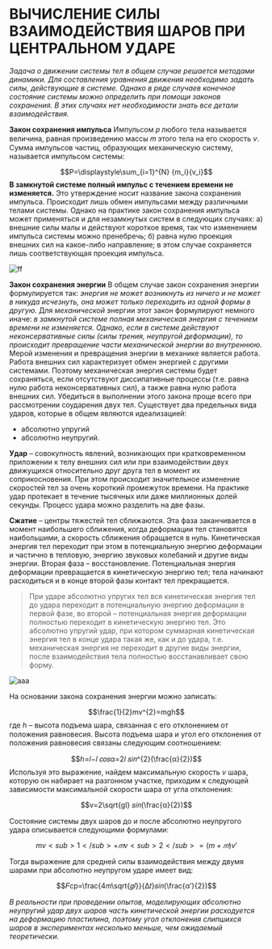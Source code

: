 # ВЫЧИСЛЕНИЕ СИЛЫ ВЗАИМОДЕЙСТВИЯ ШАРОВ ПРИ ЦЕНТРАЛЬНОМ УДАРЕ

*Задача о движении системы тел в общем случае решается методами динамики. Для составления уравнения движения необходимо задать силы, действующие в системе. Однако в ряде случаев конечное состояние системы можно определить при помощи законов сохранения. В этих случаях нет необходимости знать все детали взаимодействия.*

**Закон сохранения импульса**
Импульсом 𝑝 любого тела называется величина, равная произведению массы 𝑚 этого тела на его скорость *v*.
Сумма импульсов частиц, образующих механическую систему, называется импульсом системы:


$$P=\displaystyle\sum_{i=1}^{N} {m_i}{v_i}$$
**В замкнутой системе полный импульс с течением времени не изменяется.** Это утверждение носит название закона сохранения импульса. Происходит лишь обмен импульсами между различными телами системы. Однако на практике закон сохранения импульса может применяться и для незамкнутых систем в следующих случаях:
а) внешние силы малы и действуют короткое время, так что изменением импульса системы можно пренебречь;
б) равна нулю проекция внешних сил на какое-либо направление; в этом случае сохраняется лишь соответствующая проекция импульса.

![ff](https://github.com/Af2024laba/Lections-mechanics/blob/main/%D0%9A%D0%98%D0%9D%D0%95%D0%9C%D0%90%D0%A2%D0%98%D0%9A%D0%90/%D0%91%D0%B5%D0%B7%D1%8B%D0%BC%D1%8F%D0%BD%D0%BD%D1%8B%D0%B9.png)


**Закон сохранения энергии**
В общем случае закон сохранения энергии формулируется так: _энергия не может возникнуть из ничего и не может в никуда исчезнуть, она может только переходить из одной формы в другую._
Для *механической* энергии этот закон формулируют немного иначе: *в замкнутой системе полная механическая энергия с течением времени не изменяется. Однако, если в системе действуют неконсервативные силы (силы трения, неупругой деформации), то происходит превращение части механической энергии во внутреннюю.* Мерой изменения и превращения энергии в механике является работа. Работа внешних сил характеризует обмен энергией с другими системами. Поэтому механическая энергия системы будет сохраняться, если отсутствуют диссипативные процессы (т.е. равна нулю работа неконсервативных сил), а также равна нулю работа внешних сил.
Убедиться в выполнении этого закона проще всего при рассмотрении соударения двух тел. 
Существует два предельных вида ударов, которые в общем являются идеализацией: 
- абсолютно упругий
- абсолютно неупругий.

**Удар** – совокупность явлений, возникающих при кратковременном приложении к телу внешних сил или при взаимодействии двух движущихся относительно друг друга тел в момент их соприкосновения. При этом происходит значительное изменение скоростей тел за очень короткий промежуток времени. На практике удар протекает в течение тысячных или даже миллионных долей секунды. Процесс удара можно разделить на две фазы. 

**Сжатие** – центры тяжестей тел сближаются. Эта фаза заканчивается в момент наибольшего сближения, когда деформации тел становятся наибольшими, а скорость сближения обращается в нуль. Кинетическая энергия тел переходит при этом в потенциальную энергию деформации и частично в тепловую, энергию звуковых колебаний и другие виды энергии. Вторая фаза – восстановление. Потенциальная энергия деформации превращается в кинетическую энергию тел; тела начинают расходиться и в конце второй фазы контакт тел прекращается.
> При ударе абсолютно упругих тел вся кинетическая энергия тел до удара переходит в потенциальную энергию деформации в первой фазе, во второй – потенциальная энергия деформации полностью переходит в кинетическую энергию тел. Это абсолютно упругий удар, при котором суммарная кинетическая энергия тел в конце удара такая же, как и до удара, т.е. механическая энергия не переходит в другие виды энергии, после взаимодействия тела полностью восстанавливает свою форму.

![aaa](https://github.com/Af2024laba/Lections-mechanics/blob/main/%D0%9A%D0%98%D0%9D%D0%95%D0%9C%D0%90%D0%A2%D0%98%D0%9A%D0%90/%D1%88%D0%B0%D1%80%D0%B8%D0%BA%D0%B8.png)

На основании закона сохранения энергии можно записать:

$$\frac{1}{2}mv^{2}=mgh$$
где ℎ – высота подъема шара, связанная с его отклонением от положения равновесия.
Высота подъема шара и угол его отклонения от положения равновесия связаны следующим соотношением:

$$ℎ=𝑙−𝑙 𝑐𝑜𝑠α=2𝑙 𝑠𝑖𝑛^{2}(\frac{α}{2})$$
Используя это выражение, найдем максимальную скорость _v_ шара, которую он набирает на разгонном участке, приходим к следующей зависимости максимальной скорости шара от угла отклонения:

$$v=2\sqrt{gl} 𝑠𝑖𝑛(\frac{α}{2})$$

Состояние системы двух шаров до и после абсолютно неупругого удара описывается следующими формулами:

$$ mv<sub>1</sub>+𝑚v<sub>2</sub>=(m+𝑚)v′ $$

Тогда выражение для средней силы взаимодействия между двумя шарами при абсолютно неупругом ударе имеет вид: 

$$𝐹ср=\frac{4𝑚\sqrt{𝑔𝑙}}{Δ𝑡}𝑠𝑖𝑛(\frac{α′}{2})$$


*В реальности при проведении опытов, моделирующих абсолютно неупругий удар двух шаров часть кинетической энергии расходуется на деформацию пластилина, поэтому угол отклонения слипшихся шаров в экспериментах несколько меньше, чем ожидаемый теоретически.*


